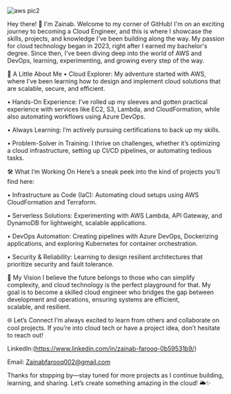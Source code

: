 
![aws pic2](https://github.com/user-attachments/assets/1a965514-dd01-430b-9873-d812744e9277)

Hey there! 👋 I'm Zainab.
Welcome to my corner of GitHub! I'm on an exciting journey to becoming a Cloud Engineer, and this is where I showcase the skills, projects, and knowledge I've been building along the way. My passion for cloud technology began in 2023, right after I earned my bachelor's degree. Since then, I've been diving deep into the world of AWS and DevOps, learning, experimenting, and growing every step of the way.

🚀 A Little About Me
•	Cloud Explorer: My adventure started with AWS, where I’ve been learning how to design and implement cloud solutions that are scalable, secure, and efficient.

•	Hands-On Experience: I’ve rolled up my sleeves and gotten practical experience with services like EC2, S3, Lambda, and CloudFormation, while also automating workflows using Azure DevOps.

•	Always Learning: I’m actively pursuing certifications to back up my skills.

•	Problem-Solver in Training: I thrive on challenges, whether it’s optimizing a cloud infrastructure, setting up CI/CD pipelines, or automating tedious tasks.




🛠️ What I’m Working On
Here’s a sneak peek into the kind of projects you’ll find here:

•	Infrastructure as Code (IaC): Automating cloud setups using AWS CloudFormation and Terraform.

•	Serverless Solutions: Experimenting with AWS Lambda, API Gateway, and DynamoDB for lightweight, scalable applications.

•	DevOps Automation: Creating pipelines with Azure DevOps, Dockerizing applications, and exploring Kubernetes for container orchestration.

•	Security & Reliability: Learning to design resilient architectures that prioritize security and fault tolerance.



🎯 My Vision
    I believe the future belongs to those who can simplify complexity, and cloud technology is the perfect playground for that. My goal is to become a skilled cloud engineer who bridges the gap between development and operations, ensuring systems are efficient,         
    scalable, and resilient.

🌐 Let’s Connect
    I’m always excited to learn from others and collaborate on cool projects. If you’re into cloud tech or have a project idea, don’t hesitate to reach out!

LinkedIn:(https://www.linkedin.com/in/zainab-farooq-0b59531b9/)

Email: Zainabfarooq002@gmail.com

Thanks for stopping by—stay tuned for more projects as I continue building, learning, and sharing. Let’s create something amazing in the cloud! 🌥️✨




